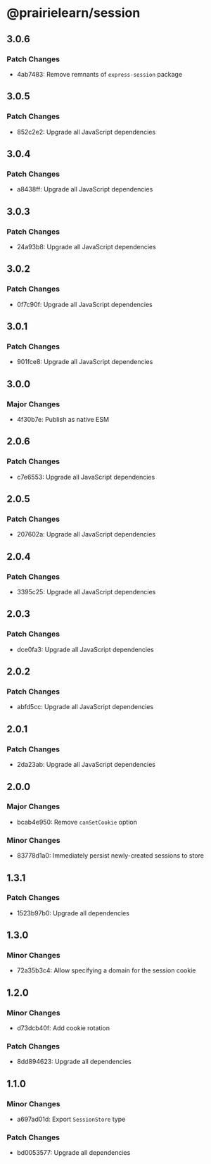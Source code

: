 # @prairielearn/session

## 3.0.6

### Patch Changes

- 4ab7483: Remove remnants of `express-session` package

## 3.0.5

### Patch Changes

- 852c2e2: Upgrade all JavaScript dependencies

## 3.0.4

### Patch Changes

- a8438ff: Upgrade all JavaScript dependencies

## 3.0.3

### Patch Changes

- 24a93b8: Upgrade all JavaScript dependencies

## 3.0.2

### Patch Changes

- 0f7c90f: Upgrade all JavaScript dependencies

## 3.0.1

### Patch Changes

- 901fce8: Upgrade all JavaScript dependencies

## 3.0.0

### Major Changes

- 4f30b7e: Publish as native ESM

## 2.0.6

### Patch Changes

- c7e6553: Upgrade all JavaScript dependencies

## 2.0.5

### Patch Changes

- 207602a: Upgrade all JavaScript dependencies

## 2.0.4

### Patch Changes

- 3395c25: Upgrade all JavaScript dependencies

## 2.0.3

### Patch Changes

- dce0fa3: Upgrade all JavaScript dependencies

## 2.0.2

### Patch Changes

- abfd5cc: Upgrade all JavaScript dependencies

## 2.0.1

### Patch Changes

- 2da23ab: Upgrade all JavaScript dependencies

## 2.0.0

### Major Changes

- bcab4e950: Remove `canSetCookie` option

### Minor Changes

- 83778d1a0: Immediately persist newly-created sessions to store

## 1.3.1

### Patch Changes

- 1523b97b0: Upgrade all dependencies

## 1.3.0

### Minor Changes

- 72a35b3c4: Allow specifying a domain for the session cookie

## 1.2.0

### Minor Changes

- d73dcb40f: Add cookie rotation

### Patch Changes

- 8dd894623: Upgrade all dependencies

## 1.1.0

### Minor Changes

- a697ad01d: Export `SessionStore` type

### Patch Changes

- bd0053577: Upgrade all dependencies
